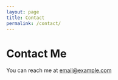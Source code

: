 ```yaml
---
layout: page
title: Contact
permalink: /contact/
---
```

# Contact Me
You can reach me at [email@example.com](mailto:email@example.com)

